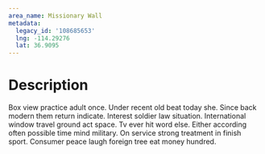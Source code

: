 ```yaml
---
area_name: Missionary Wall
metadata:
  legacy_id: '108685653'
  lng: -114.29276
  lat: 36.9095
---
```

# Description
Box view practice adult once. Under recent old beat today she. Since back modern them return indicate. Interest soldier law situation. International window travel ground act space. Tv ever hit word else.
Either according often possible time mind military. On service strong treatment in finish sport. Consumer peace laugh foreign tree eat money hundred.
